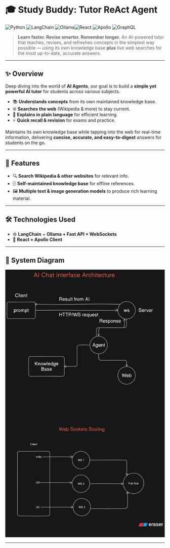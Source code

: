# 🎓 Study Buddy: Tutor ReAct Agent

![Python](https://img.shields.io/badge/Python-3.10%2B-blue) ![LangChain](https://img.shields.io/badge/LangChain-0.1.0-green) ![Ollama](https://img.shields.io/badge/Ollama-LLM-orange)![React](https://img.shields.io/badge/React-20232A?logo=react&logoColor=61DAFB) ![Apollo](https://img.shields.io/badge/Apollo-311C87?logo=apollographql&logoColor=white) ![GraphQL](https://img.shields.io/badge/GraphQL-E10098?logo=graphql&logoColor=white)

> **Learn faster. Revise smarter. Remember longer.**
> An AI-powered tutor that teaches, revises, and refreshes concepts in the simplest way possible — using its own knowledge base **plus** live web searches for the most up-to-date, accurate answers.

---

## ✨ Overview

Deep diving into the world of **AI Agents**, our goal is to build a **simple yet powerful AI tutor** for students across various subjects.

- 📚 **Understands concepts** from its own maintained knowledge base.
- 🌐 **Searches the web** (Wikipedia & more) to stay current.
- 🧠 **Explains in plain language** for efficient learning.
- ⚡ **Quick recall & revision** for exams and practice.

Maintains its own knowledge base while tapping into the web for real-time information, delivering **concise, accurate, and easy-to-digest** answers for students on the go.

---

## 🚀 Features

- 🔍 **Search Wikipedia & other websites** for relevant info.
- 🗄 **Self-maintained knowledge base** for offline references.
- 🖼 **Multiple text & image generation models** to produce rich learning material.

---

## 🛠 Technologies Used

- ⚙ **LangChain** + **Ollama + Fast API + WebSockets**
- 🎨 **React + Apollo Client**

---

## 📌 System Diagram

![alt text](diagram-export-12-08-2025-06_17_13.png)

---
